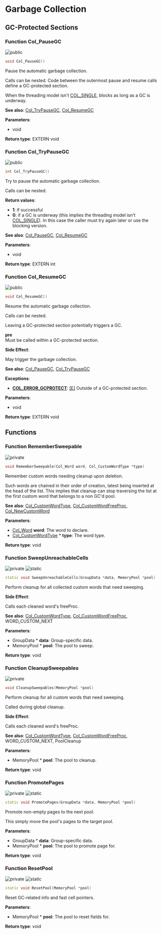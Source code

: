 <a id="group__gc"></a>
# Garbage Collection





## GC-Protected Sections

<a id="group__gc_1gae703ee3215a4724ebed8e5a2824e7a7b"></a>
### Function Col\_PauseGC

![][public]

```cpp
void Col_PauseGC()
```

Pause the automatic garbage collection.

Calls can be nested. Code between the outermost pause and resume calls define a GC-protected section.





When the threading model isn't [COL\_SINGLE](colibri_8h.md#group__init_1gaaecbd3c0ddf9f5684b97db76e7338731), blocks as long as a GC is underway.








**See also**: [Col\_TryPauseGC](colibri_8h.md#group__gc_1ga54eefaa11ad5a79b8665fef5cc24c26f), [Col\_ResumeGC](colibri_8h.md#group__gc_1gaf7d4f0dd1996dde366af3f29e9bcc517)



**Parameters**:

* void

**Return type**: EXTERN void

<a id="group__gc_1ga54eefaa11ad5a79b8665fef5cc24c26f"></a>
### Function Col\_TryPauseGC

![][public]

```cpp
int Col_TryPauseGC()
```

Try to pause the automatic garbage collection.

Calls can be nested.






**Return values**:

* **1**: if successful
* **0**: if a GC is underway (this implies the threading model isn't [COL\_SINGLE](colibri_8h.md#group__init_1gaaecbd3c0ddf9f5684b97db76e7338731)). In this case the caller must try again later or use the blocking version.




**See also**: [Col\_PauseGC](colibri_8h.md#group__gc_1gae703ee3215a4724ebed8e5a2824e7a7b), [Col\_ResumeGC](colibri_8h.md#group__gc_1gaf7d4f0dd1996dde366af3f29e9bcc517)



**Parameters**:

* void

**Return type**: EXTERN int

<a id="group__gc_1gaf7d4f0dd1996dde366af3f29e9bcc517"></a>
### Function Col\_ResumeGC

![][public]

```cpp
void Col_ResumeGC()
```

Resume the automatic garbage collection.

Calls can be nested.





Leaving a GC-protected section potentially triggers a GC.






**pre**\
Must be called within a GC-protected section.


**Side Effect**:

May trigger the garbage collection.




**See also**: [Col\_PauseGC](colibri_8h.md#group__gc_1gae703ee3215a4724ebed8e5a2824e7a7b), [Col\_TryPauseGC](colibri_8h.md#group__gc_1ga54eefaa11ad5a79b8665fef5cc24c26f)

**Exceptions**:

* **[COL\_ERROR\_GCPROTECT](colibri_8h.md#group__error_1gga729084542ed9eae62009a84d3379ef35a33f3b4f6762491c50375359e5ffa02f8)**: [[E]](colibri_8h.md#group__error_1gga6dab009a0b8c4b4fa080cb9ba1859e9eae8345daddd8d5e83225f9f88d302f1a0) Outside of a GC-protected section.

**Parameters**:

* void

**Return type**: EXTERN void

## Functions

<a id="group__gc_1ga23c84fc6b7da85d87751fa5788e3f002"></a>
### Function RememberSweepable

![][private]

```cpp
void RememberSweepable(Col_Word word, Col_CustomWordType *type)
```

Remember custom words needing cleanup upon deletion.

Such words are chained in their order of creation, latest being inserted at the head of the list. This implies that cleanup can stop traversing the list at the first custom word that belongs to a non GC'd pool.









**See also**: [Col\_CustomWordType](struct_col___custom_word_type.md#struct_col___custom_word_type), [Col\_CustomWordFreeProc](col_word_8h.md#group__custom__words_1ga73db405afd10df91bf70e5507fd63584), [Col\_NewCustomWord](col_word_8h.md#group__custom__words_1gaf9a6d324967159ae7abeb41a3d59cc79)



**Parameters**:

* [Col\_Word](col_word_8h.md#group__words_1gadb626f9e195212e4fdfba7df154ad043) **word**: The word to declare.
* [Col\_CustomWordType](struct_col___custom_word_type.md#struct_col___custom_word_type) * **type**: The word type.

**Return type**: void

<a id="group__gc_1ga911d254f51c4e0b4475330147fbbc545"></a>
### Function SweepUnreachableCells

![][private]
![][static]

```cpp
static void SweepUnreachableCells(GroupData *data, MemoryPool *pool)
```

Perform cleanup for all collected custom words that need sweeping.

**Side Effect**:

Calls each cleaned word's freeProc.





**See also**: [Col\_CustomWordType](struct_col___custom_word_type.md#struct_col___custom_word_type), [Col\_CustomWordFreeProc](col_word_8h.md#group__custom__words_1ga73db405afd10df91bf70e5507fd63584), WORD_CUSTOM_NEXT



**Parameters**:

* GroupData * **data**: Group-specific data.
* MemoryPool * **pool**: The pool to sweep.

**Return type**: void

<a id="group__gc_1ga6a8b4c25c3dbf786bfe56975efba86e0"></a>
### Function CleanupSweepables

![][private]

```cpp
void CleanupSweepables(MemoryPool *pool)
```

Perform cleanup for all custom words that need sweeping.

Called during global cleanup.






**Side Effect**:

Calls each cleaned word's freeProc.






**See also**: [Col\_CustomWordType](struct_col___custom_word_type.md#struct_col___custom_word_type), [Col\_CustomWordFreeProc](col_word_8h.md#group__custom__words_1ga73db405afd10df91bf70e5507fd63584), WORD_CUSTOM_NEXT, PoolCleanup



**Parameters**:

* MemoryPool * **pool**: The pool to cleanup.

**Return type**: void

<a id="group__gc_1ga09e7926c400756068d91140da241934f"></a>
### Function PromotePages

![][private]
![][static]

```cpp
static void PromotePages(GroupData *data, MemoryPool *pool)
```

Promote non-empty pages to the next pool.

This simply move the pool's pages to the target pool.



**Parameters**:

* GroupData * **data**: Group-specific data.
* MemoryPool * **pool**: The pool to promote page for.

**Return type**: void

<a id="group__gc_1gaa6d1c2ce1d8343c3542c209187b7a47b"></a>
### Function ResetPool

![][private]
![][static]

```cpp
static void ResetPool(MemoryPool *pool)
```

Reset GC-related info and fast cell pointers.





**Parameters**:

* MemoryPool * **pool**: The pool to reset fields for.

**Return type**: void

[public]: https://img.shields.io/badge/-public-brightgreen (public)
[C++]: https://img.shields.io/badge/language-C%2B%2B-blue (C++)
[Markdown]: https://img.shields.io/badge/language-Markdown-blue (Markdown)
[private]: https://img.shields.io/badge/-private-red (private)
[static]: https://img.shields.io/badge/-static-lightgrey (static)